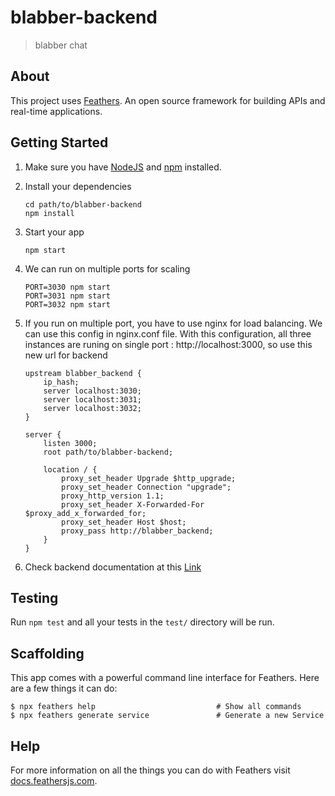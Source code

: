 # blabber-backend

> blabber chat

## About

This project uses [Feathers](http://feathersjs.com). An open source framework for building APIs and real-time applications.

## Getting Started

1. Make sure you have [NodeJS](https://nodejs.org/) and [npm](https://www.npmjs.com/) installed.
2. Install your dependencies

    ```
    cd path/to/blabber-backend
    npm install
    ```

3. Start your app

    ```
    npm start
    ```

4. We can run on multiple ports for scaling

    ```
    PORT=3030 npm start
    PORT=3031 npm start
    PORT=3032 npm start
    ```

5. If you run on multiple port, you have to use nginx for load balancing. We can use this config in nginx.conf file. With this configuration, all three instances are runing on single port : http://localhost:3000, so use this new url for backend

    ```
	upstream blabber_backend {
		ip_hash;
    	server localhost:3030;
    	server localhost:3031;
    	server localhost:3032;
	}

	server {
		listen 3000;
		root path/to/blabber-backend;

		location / {
            proxy_set_header Upgrade $http_upgrade;
			proxy_set_header Connection "upgrade";
			proxy_http_version 1.1;
			proxy_set_header X-Forwarded-For $proxy_add_x_forwarded_for;
			proxy_set_header Host $host;
			proxy_pass http://blabber_backend;
		}
	}
    ```

6. Check backend documentation at this [Link](https://documenter.getpostman.com/view/3550891/2s93si1A3q)

## Testing

Run `npm test` and all your tests in the `test/` directory will be run.

## Scaffolding

This app comes with a powerful command line interface for Feathers. Here are a few things it can do:

```
$ npx feathers help                           # Show all commands
$ npx feathers generate service               # Generate a new Service
```

## Help

For more information on all the things you can do with Feathers visit [docs.feathersjs.com](http://docs.feathersjs.com).

